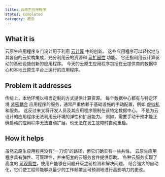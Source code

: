 ```yaml
---
title: 云原生应用程序
status: Completed
category: 概念
---
```


## What it is

云原生应用程序专门设计用于利用 [云计算](/zh/cloud_computing/) 中的创新。
这些应用程序可以轻松地与其各自的云架构集成，充分利用云的资源和 [可扩展性](/zh/scalability/) 功能。
它还指利用云计算驱动的基础设施创新的应用程序。
今天的云原生应用程序包括在云提供商的数据中心和本地云原生平台上运行的应用程序。

## Problem it addresses

传统上，本地环境以相当定制的方式提供计算资源。
每个数据中心都有与特定环境 [紧密耦合](/tightly_coupled_architectures/) 应用程序的服务，通常严重依赖于基础设施的手动配置，例如 [虚拟机](/zh/virtual_machine/) 和服务。
这反过来又将开发人员及其应用程序限制在该特定数据中心。
不是为云设计的应用程序无法利用云环境的弹性和扩展能力。
例如，需要手动干预才能正确启动的应用程序无法自动扩展，也无法在发生故障时自动重启。

## How it helps

虽然云原生应用程序没有“一刀切”的路径，但它们确实有一些共性。
云原生应用程序具有弹性、可管理性，并由配套的云服务套件提供帮助。
各种云服务实现了高度的 [可观察性](/observability/)，使用户能够在问题升级之前检测和解决问题。
结合强大的自动化，它们使工程师能够以最少的工作频繁且可预测地进行高影响力的更改。
